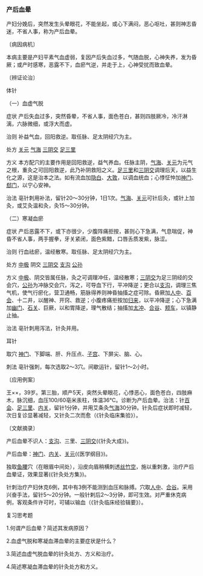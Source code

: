 ### 产后血晕

产妇分娩后，突然发生头晕眼花，不能坐起，或心下满闷，恶心呕吐，甚则神志昏迷，不省人事，称为产后血晕。

〔病因病机〕

本病主要是产妇平素气血虚弱，复因产后失血过多，气随血脱，心神失养，发为昏厥；或产时感寒，恶露不下，血瘀气逆，并走于上，心神受扰而致血晕。

〔辨证论治〕

体针

（一）血虚气脱

症状  产后失血过多，突然昏晕，不省人事，面色苍白，甚则四肢厥冷，冷汗淋漓，六脉微细，或浮大而虚。

治则  补益气血，回阳救逆。取任脉、足太阴经穴为主。

处方  [关元](https://www.gmzyjc.com/read/zjs/zjs3.2.1-0.1.1.3.4.md)  [气海](https://www.gmzyjc.com/read/zjs/zjs3.2.1-0.1.1.3.6.md)  [三阴交](https://www.gmzyjc.com/read/zjs/zjs3.1.4-6-0.0.1.3.6.md)  [足三里](https://www.gmzyjc.com/read/zjs/zjs3.1.1-3-0.1.3.3.36.md)

方义  本方配穴的主要作用是回阳救逆，益气养血。任脉主阴，[气海](https://www.gmzyjc.com/read/zjs/zjs3.2.1-0.1.1.3.6.md)、[关元](https://www.gmzyjc.com/read/zjs/zjs3.2.1-0.1.1.3.4.md)为元气之根，重灸之可回阳救逆，此乃补阴救阳之义。[足三里](https://www.gmzyjc.com/read/zjs/zjs3.1.1-3-0.1.3.3.36.md)和[三阴交](https://www.gmzyjc.com/read/zjs/zjs3.1.4-6-0.0.1.3.6.md)调理后天，以益生化之源，这是治本之法。如有流血加[隐白](https://www.gmzyjc.com/read/zjs/zjs3.1.4-6-0.0.1.3.1.md)、[大敦](https://www.gmzyjc.com/read/zjs/zjs3.1.9-12-0.0.4.3.1.md)，以调血统血；心悸怔忡加[神门](https://www.gmzyjc.com/read/zjs/zjs3.1.4-6-0.0.2.3.7.md)、[郄门](https://www.gmzyjc.com/read/zjs/zjs3.1.9-12-0.0.1.3.4.md)，以宁心安神。

治法  亳针刺用补法，留针20～30分钟，1日1次。[气海](https://www.gmzyjc.com/read/zjs/zjs3.2.1-0.1.1.3.6.md)、[关元](https://www.gmzyjc.com/read/zjs/zjs3.2.1-0.1.1.3.4.md)可针后灸，或针上加灸，或艾灸温和灸，灸15～30分钟。

（二）寒凝血瘀

症状  产后恶露不下，或下亦很少，少腹阵痛拒按，甚则心下急满，气息喘促，神昏不省人事，两手握拳，牙关紧闭，面色紫黯，口唇舌质发紫，脉涩。

治则  行血祛瘀，温经散寒。取任脉、足太阴经穴为主。

处方  [中极](https://www.gmzyjc.com/read/zjs/zjs3.2.1-0.1.1.3.3.md)  阴交  [三阴交](https://www.gmzyjc.com/read/zjs/zjs3.1.4-6-0.0.1.3.6.md)  [支沟](https://www.gmzyjc.com/read/zjs/zjs3.1.9-12-0.0.2.3.6.md)  [公孙](https://www.gmzyjc.com/read/zjs/zjs3.1.4-6-0.0.1.3.4.md)

方义  [中极](https://www.gmzyjc.com/read/zjs/zjs3.2.1-0.1.1.3.3.md)、阴交皆属任脉，灸之可调理冲任，温经散寒；[三阴交](https://www.gmzyjc.com/read/zjs/zjs3.1.4-6-0.0.1.3.6.md)为足三阴经的交会穴，[公孙](https://www.gmzyjc.com/read/zjs/zjs3.1.4-6-0.0.1.3.4.md)为冲脉交会穴，泻之，可导血下行，平冲降逆；更合以[支沟](https://www.gmzyjc.com/read/zjs/zjs3.1.9-12-0.0.2.3.6.md)，调理三焦气机，使气行瘀化，营卫通畅，筋脉得养则神昏抽搐之症可除。昏厥加[人中](https://www.gmzyjc.com/read/zjs/zjs3.2.2-0.0.1.3.26.md)、[百会](https://www.gmzyjc.com/read/zjs/zjs3.2.2-0.0.1.3.20.md)、十二井，以醒神、开窍、救逆；小腹疼痛拒按加[归来](https://www.gmzyjc.com/read/zjs/zjs3.1.1-3-0.1.3.3.29.md)，以平冲降逆；心下急满加[幽门](https://www.gmzyjc.com/read/zjs/zjs3.1.7-8-0.0.2.3.21.md)、[石关](https://www.gmzyjc.com/read/zjs/zjs3.1.7-8-0.0.2.3.18.md)、巨厥，以和胃降逆，理气散结；抽搐加[太冲](https://www.gmzyjc.com/read/zjs/zjs3.1.9-12-0.0.4.3.3.md)、[合谷](https://www.gmzyjc.com/read/zjs/zjs3.1.1-3-0.1.2.3.4.md)、[颊车](https://www.gmzyjc.com/read/zjs/zjs3.1.1-3-0.1.3.3.6.md)，以镇静止抽。

治法  亳针刺用泻法，针灸并用。

耳针

取穴  [神门](https://www.gmzyjc.com/read/zjs/zjs3.1.4-6-0.0.2.3.7.md)、下脚端、肝、升压点、[子宫](https://www.gmzyjc.com/read/zjs/zjs3.4-0.1.3.5.0.md)、下屏尖、脑、心。

刺法  亳针强刺，每次选取2～3穴。间歇运针，留针1～2小时。

〔应用例案〕

王××，39岁。第三胎，顺产5天，突然头晕眼花，心悸恶心，面色苍白，四肢麻木，脉沉细，血压100/60亳米汞柱，体温36℃。诊断为产后血晕。治法：针[百会](https://www.gmzyjc.com/read/zjs/zjs3.2.2-0.0.1.3.20.md)、[足三里](https://www.gmzyjc.com/read/zjs/zjs3.1.1-3-0.1.3.3.36.md)、[内关](https://www.gmzyjc.com/read/zjs/zjs3.1.9-12-0.0.1.3.6.md)，留针1分钟，并用艾条灸[气海](https://www.gmzyjc.com/read/zjs/zjs3.2.1-0.1.1.3.6.md)30分钟。针灸后症状即时减轻，次日复诊显著减轻，又针灸二次而愈（《针灸临床集验》）。

〔文献摘录〕

产后血晕不识人：[支沟](https://www.gmzyjc.com/read/zjs/zjs3.1.9-12-0.0.2.3.6.md)、三里、[三阴交](https://www.gmzyjc.com/read/zjs/zjs3.1.4-6-0.0.1.3.6.md)(《针灸大成》)。

产后血晕：[神门](https://www.gmzyjc.com/read/zjs/zjs3.1.4-6-0.0.2.3.7.md)、[内关](https://www.gmzyjc.com/read/zjs/zjs3.1.9-12-0.0.1.3.6.md)、[关元](https://www.gmzyjc.com/read/zjs/zjs3.2.1-0.1.1.3.4.md)(《医学纲目》)。

独取[鱼腰](https://www.gmzyjc.com/read/zjs/zjs3.4-0.1.1.3.0.md)穴（在眼眉中间处），沿皮向眉稍横刺透[丝竹空](https://www.gmzyjc.com/read/zjs/zjs3.1.9-12-0.0.2.3.23.md)，施以重刺激，治疗产后血晕证，效果显著(《针灸处方集》)。

针刺治疗产妇休克6例，其中有3例不能测到血压和脉搏。穴取[人中](https://www.gmzyjc.com/read/zjs/zjs3.2.2-0.0.1.3.26.md)、[合谷](https://www.gmzyjc.com/read/zjs/zjs3.1.1-3-0.1.2.3.4.md)。采用兴奋手法，留针5～20分钟。一般针剌后2～3分钟，即可生效。对严重休克病例，客观条件许可时，可辅以输血（《针灸临床经验辑要》）。

复习思考题

1.何谓产后血晕？简述其发病原因？

2.血虚气脱和寒凝血滞血晕的主要症状是什么？

3.简述血虚气脱血晕的针灸处方、方义和治疗。

4.简述寒凝血滞血晕的针灸处方和方义。
